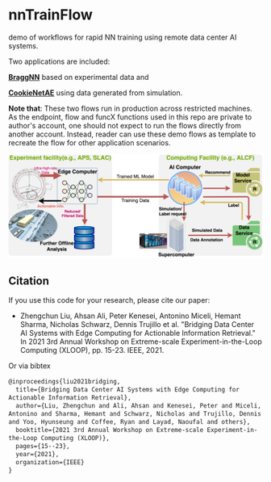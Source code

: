 # nnTrainFlow
demo of workflows for rapid NN training using remote data center AI systems.

Two applications are included:

**[BraggNN](https://github.com/lzhengchun/nnTrainFlow/tree/main/BraggNN)** based on experimental data and 

**[CookieNetAE](https://github.com/lzhengchun/nnTrainFlow/tree/main/CookieNetAE)** using data generated from simulation. 

**Note that**:
These two flows run in production across restricted machines.
As the endpoint, flow and funcX functions used in this repo are private to author's account, one should not expect to run the flows directly from another account. Instead, reader can use these demo flows as template to recreate the flow for other application scenarios.

![The Big Picture](BigPic.png)


## Citation
If you use this code for your research, please cite our paper:

- Zhengchun Liu, Ahsan Ali, Peter Kenesei, Antonino Miceli, Hemant Sharma, Nicholas Schwarz, Dennis Trujillo et al. "Bridging Data Center AI Systems with Edge Computing for Actionable Information Retrieval." In 2021 3rd Annual Workshop on Extreme-scale Experiment-in-the-Loop Computing (XLOOP), pp. 15-23. IEEE, 2021.

Or via bibtex

```
@inproceedings{liu2021bridging,
  title={Bridging Data Center AI Systems with Edge Computing for Actionable Information Retrieval},
  author={Liu, Zhengchun and Ali, Ahsan and Kenesei, Peter and Miceli, Antonino and Sharma, Hemant and Schwarz, Nicholas and Trujillo, Dennis and Yoo, Hyunseung and Coffee, Ryan and Layad, Naoufal and others},
  booktitle={2021 3rd Annual Workshop on Extreme-scale Experiment-in-the-Loop Computing (XLOOP)},
  pages={15--23},
  year={2021},
  organization={IEEE}
}

```
